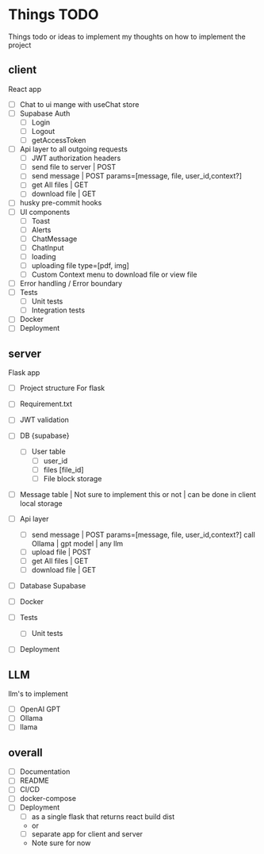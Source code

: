 # Things TODO

Things todo or ideas to implement
my thoughts on how to implement the project

## client

React app

- [ ] Chat to ui mange with useChat store
- [ ] Supabase Auth
  - [ ] Login
  - [ ] Logout
  - [ ] getAccessToken
- [ ] Api layer to all outgoing requests
  - [ ] JWT authorization headers
  - [ ] send file to server | POST
  - [ ] send message | POST params=[message, file, user_id,context?]
  - [ ] get All files | GET
  - [ ] download file | GET
- [ ] husky pre-commit hooks
- [ ] UI components
  - [ ] Toast
  - [ ] Alerts
  - [ ] ChatMessage
  - [ ] ChatInput
  - [ ] loading
  - [ ] uploading file type=[pdf, img]
  - [ ] Custom Context menu to download file or view file
- [ ] Error handling / Error boundary
- [ ] Tests
  - [ ] Unit tests
  - [ ] Integration tests
- [ ] Docker
- [ ] Deployment

## server

Flask app

- [ ] Project structure For flask
- [ ] Requirement.txt
- [ ] JWT validation
- [ ] DB {supabase}
  - [ ] User table
    - [ ] user_id
    - [ ] files [file_id]
    - [ ] File block storage
- [ ] Message table | Not sure to implement this or not | can be done in client local storage

- [ ] Api layer
  - [ ] send message | POST params=[message, file, user_id,context?] call Ollama | gpt model | any llm
  - [ ] upload file | POST
  - [ ] get All files | GET
  - [ ] download file | GET
- [ ] Database Supabase
- [ ] Docker
- [ ] Tests
  - [ ] Unit tests
- [ ] Deployment

## LLM

llm's to implement

- [ ] OpenAI GPT
- [ ] Ollama
- [ ] llama

## overall

- [ ] Documentation
- [ ] README
- [ ] CI/CD
- [ ] docker-compose
- [ ] Deployment
  - [ ] as a single flask that returns react build dist
  - or
  - [ ] separate app for client and server
  - Note sure for now
